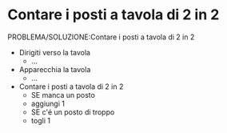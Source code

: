 # Contare i posti a tavola di 2 in 2

PROBLEMA/SOLUZIONE:Contare i posti a tavola di 2 in 2

- Dirigiti verso la tavola
  - ...
- Apparecchia la tavola 
  - ...
- Contare i posti a tavola di 2 in 2
  - SE manca un posto 
  - aggiungi 1
  - SE c'é un posto di troppo 
  - togli 1


